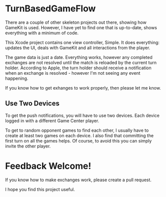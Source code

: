 # TurnBasedGameFlow

There are a couple of other skeleton projects out there, showing how GameKit is used.
However, I have yet to find one that is up-to-date, shows everything with a minimum of code.

This Xcode project contains one view controller, Simple. It does everything: updates the UI, deals with GameKit and all
interactions from the player.

The game data is just a date. Everything works, however any completed exchanges are not resolved until the match is reloaded by the current turn holder. According to Apple, the turn holder should receive a notification when an exchange is resolved - however I'm not seeing any event happening.

If you know how to get exhanges to work properly, then please let me know.

## Use Two Devices

To get the push notifications, you will have to use two devices. Each device logged in with a different Game Center player.

To get to random opponent games to find each other, I usually have to create at least two games on each device. I also
find that committing the first turn on all the games helps. Of course, to avoid this you can simply invite the other player.

# Feedback Welcome!

If you know how to make exchanges work, please create a pull request.

I hope you find this project useful.
